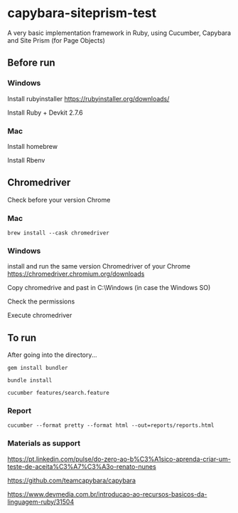 
# capybara-siteprism-test

A very basic implementation framework in Ruby, using Cucumber, Capybara and Site Prism (for Page Objects)

## Before run
### Windows

Install rubyinstaller https://rubyinstaller.org/downloads/

Install Ruby + Devkit 2.7.6

### Mac

Install homebrew 

Install Rbenv


## Chromedriver


Check before your version Chrome

### Mac 
```
brew install --cask chromedriver
```
### Windows

install and run the same version Chromedriver of your Chrome https://chromedriver.chromium.org/downloads

Copy chromedrive and past in C:\Windows (in case the Windows SO)

Check the permissions

Execute chromedriver

## To run

After going into the directory...

```
gem install bundler
```

```
bundle install
```

```
cucumber features/search.feature
```
### Report

```
cucumber --format pretty --format html --out=reports/reports.html
```

### Materials as support

https://pt.linkedin.com/pulse/do-zero-ao-b%C3%A1sico-aprenda-criar-um-teste-de-aceita%C3%A7%C3%A3o-renato-nunes

https://github.com/teamcapybara/capybara

https://www.devmedia.com.br/introducao-ao-recursos-basicos-da-linguagem-ruby/31504
